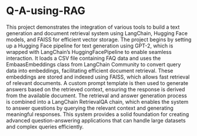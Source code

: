 # Q-A-using-RAG

This project demonstrates the integration of various tools to build a text generation and document retrieval system using LangChain, Hugging Face models, and FAISS for efficient vector storage. The project begins by setting up a Hugging Face pipeline for text generation using GPT-2, which is wrapped with LangChain’s HuggingFacePipeline to enable seamless interaction. It loads a CSV file containing FAQ data and uses the EmbaasEmbeddings class from LangChain Community to convert query data into embeddings, facilitating efficient document retrieval. These embeddings are stored and indexed using FAISS, which allows fast retrieval of relevant documents. A custom prompt template is then used to generate answers based on the retrieved context, ensuring the response is derived from the available document. The retrieval and answer generation process is combined into a LangChain RetrievalQA chain, which enables the system to answer questions by querying the relevant context and generating meaningful responses. This system provides a solid foundation for creating advanced question-answering applications that can handle large datasets and complex queries efficiently.
